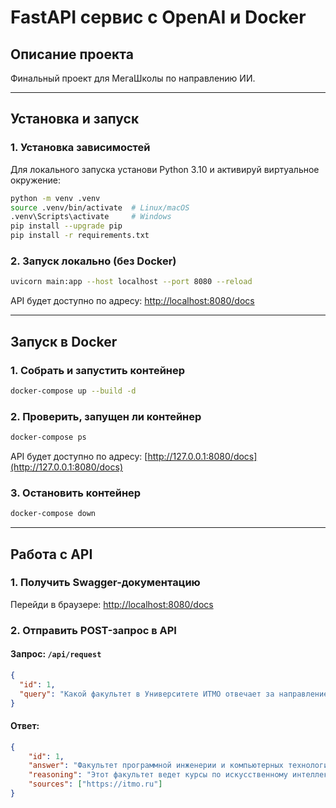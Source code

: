 # FastAPI сервис с OpenAI и Docker

## Описание проекта

Финальный проект для МегаШколы по направлению ИИ.

---

## Установка и запуск

### 1. Установка зависимостей

Для локального запуска установи Python 3.10 и активируй виртуальное окружение:

```sh
python -m venv .venv
source .venv/bin/activate  # Linux/macOS
.venv\Scripts\activate     # Windows
pip install --upgrade pip
pip install -r requirements.txt
```

### 2. Запуск локально (без Docker)

```sh
uvicorn main:app --host localhost --port 8080 --reload
```

API будет доступно по адресу: [http://localhost:8080/docs](http://localhost:8080/docs)

---

## Запуск в Docker

### 1. Собрать и запустить контейнер

```sh
docker-compose up --build -d
```

### 2. Проверить, запущен ли контейнер

```sh
docker-compose ps
```

API будет доступно по адресу: [http://127.0.0.1:8080/docs](http://127.0.0.1:8080/docs)

### 3. Остановить контейнер

```sh
docker-compose down
```

---

## Работа с API

### 1. Получить Swagger-документацию

Перейди в браузере: [http://localhost:8080/docs](http://localhost:8080/docs)

### 2. Отправить POST-запрос в API

#### **Запрос:** `/api/request`

```json
{
  "id": 1,
  "query": "Какой факультет в Университете ИТМО отвечает за направление AI?"
}
```

#### **Ответ:**

```json
{
    "id": 1,
    "answer": "Факультет программной инженерии и компьютерных технологий",
    "reasoning": "Этот факультет ведет курсы по искусственному интеллекту и машинному обучению. Ответ сгенерирован моделью GPT4o.",
    "sources": ["https://itmo.ru"]
}

